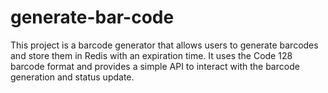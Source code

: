 # generate-bar-code
This project is a barcode generator that allows users to generate barcodes and store them in Redis with an expiration time.  It uses the Code 128 barcode format and provides a simple API to interact with the barcode generation and status update.
